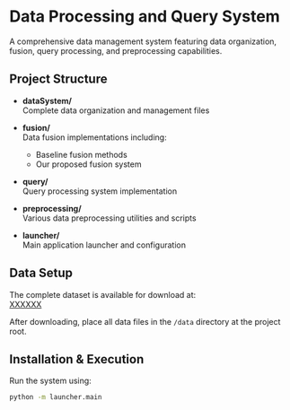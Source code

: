# Data Processing and Query System

A comprehensive data management system featuring data organization, fusion, query processing, and preprocessing capabilities.

## Project Structure

- **dataSystem/**  
  Complete data organization and management files

- **fusion/**  
  Data fusion implementations including:
  - Baseline fusion methods
  - Our proposed fusion system

- **query/**  
  Query processing system implementation

- **preprocessing/**  
  Various data preprocessing utilities and scripts

- **launcher/**  
  Main application launcher and configuration

## Data Setup

The complete dataset is available for download at:  
[XXXXXX](XXXXXX)

After downloading, place all data files in the `/data` directory at the project root.

## Installation & Execution

Run the system using:

```bash
python -m launcher.main
